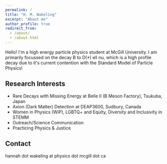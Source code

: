 ```yaml
---
permalink: /
title: "H. M. Wakeling"
excerpt: "About me"
author_profile: true
redirect_from: 
  - /about/
  - /about.html
---
```


Hello! I'm a high energy particle physics student at McGill University. I am primarily focussed on the decay B to D(*) ell nu, which is a high profile decay due to it's current contention with the Standard Model of Particle Physics!

Research Interests
-----
* Rare Decays with Missing Energy at Belle II (B Meson Factory), Tsukuba, Japan
* Axion (Dark Matter) Detection at DEAP3600, Sudbury, Canada
* Women in Physics (WiP), LGBTQ+ and Equity, Diversity and Inclusivity in STEMM
* Outreach/Science Communication
* Practicing Physics & Justice

Contact
-----
hannah dot wakeling at physics dot mcgill dot ca